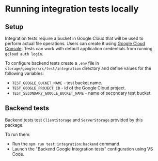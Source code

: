 # Running integration tests locally

## Setup

Integration tests require a bucket in Google Cloud that will be used to perform actual file operations. Users can create it using [Google Cloud Console](https://https://console.cloud.google.com//). Tests can work with default application credentials from running `gcloud auth login`.

To configure backend tests create a `.env` file in `storage/google/src/test/integration` directory and define values for the following variables:

- `TEST_GOOGLE_BUCKET_NAME` - test bucket name.
- `TEST_GOOGLE_PROJECT_ID` - id of the Google Cloud project.
- `TEST_SECONDARY_GOOGLE_BUCKET_NAME` - name of secondary test bucket.

## Backend tests

Backend tests test `ClientStorage` and `ServerStorage` provided by this package.

To run them:

- Run the `npm run test:integration:backend` command.
- Launch the "Backend Google Integration tests" configuration using VS Code.

